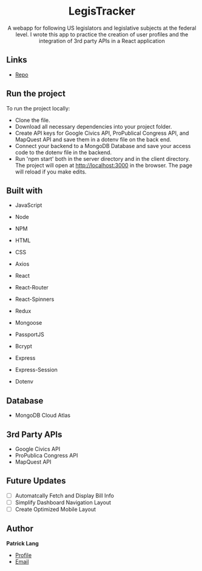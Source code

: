 <h1 align="center">LegisTracker</h1>

<p align="center">A webapp for following US legislators and legislative subjects at the federal level. I wrote this app to practice the creation of user profiles and the integration of 3rd party APIs in a React application</p>

## Links

- [Repo](https://github.com/patricklang87/congress_data "LegisTracker Repo") 


## Run the project

To run the project locally:

- Clone the file.
- Download all necessary dependencies into your project folder.
- Create API keys for Google Civics API, ProPublical Congress API, and MapQuest API and save them in a dotenv file on the back end. 
- Connect your backend to a MongoDB Database and save your access code to the dotenv file in the backend.
- Run 'npm start' both in the server directory and in the client directory. The project will open at [http://localhost:3000](http://localhost:3000) in the browser. The page will reload if you make edits.

## Built with

- JavaScript
- Node
- NPM
- HTML
- CSS
- Axios
- React
- React-Router
- React-Spinners
- Redux

- Mongoose
- PassportJS
- Bcrypt
- Express
- Express-Session
- Dotenv

## Database

- MongoDB Cloud Atlas

## 3rd Party APIs

- Google Civics API
- ProPublica Congress API
- MapQuest API

## Future Updates

- [ ] Automatcally Fetch and Display Bill Info
- [ ] Simplify Dashboard Navigation Layout
- [ ] Create Optimized Mobile Layout
 
## Author

**Patrick Lang**

- [Profile](https://github.com/patricklang87 "Patrick Lang")
- [Email](mailto:patricklang87@gmail.com?subject=LegisTracker "LegisTracker")
